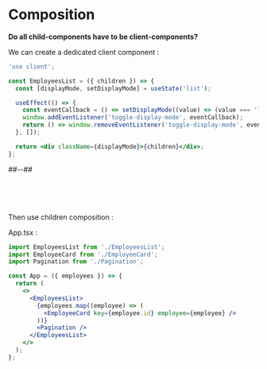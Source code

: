 <!-- .slide: class="two-column with-code title-margin-sm " -->

<style>
  .tree-34{
    width: 500px;
    height: auto;
  }
</style>

# Composition

**Do all child-components have to be client-components?**

We can create a dedicated client component :

```jsx
'use client';

const EmployeesList = ({ children }) => {
  const [displayMode, setDisplayMode] = useState('list');

  useEffect(() => {
    const eventCallback = () => setDisplayMode((value) => (value === 'list' ? 'grid' : 'list'));
    window.addEventListener('toggle-display-mode', eventCallback);
    return () => window.removeEventListener('toggle-display-mode', eventCallback);
  }, []);

  return <div className={displayMode}>{children}</div>;
};
```

##--##

<br/>

<br/>
<br/>

<div>

Then use children composition :

App.tsx :

```jsx
import EmployeesList from './EmployeesList';
import EmployeeCard from './EmployeeCard';
import Pagination from './Pagination';

const App = ({ employees }) => {
  return (
    <>
      <EmployeesList>
        {employees.map((employee) => (
          <EmployeeCard key={employee.id} employee={employee} />
        ))}
        <Pagination />
      </EmployeesList>
    </>
  );
};
```

</div>
<!-- .element: class="fragment" data-fragment-index="1"-->
